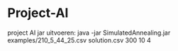# Project-AI
project AI
jar uitvoeren: java -jar SimulatedAnnealing.jar examples/210_5_44_25.csv solution.csv 300 10 4